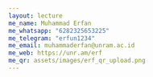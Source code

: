 ```yaml
---
layout: lecture
me_name: Muhammad Erfan
me_whatsapp: "6282325653225"
me_telegram: "erfun1234"
me_email: muhammaderfan@unram.ac.id
me_web: https://unr.am/erf
me_qr: assets/images/erf_qr_upload.png
---
```

